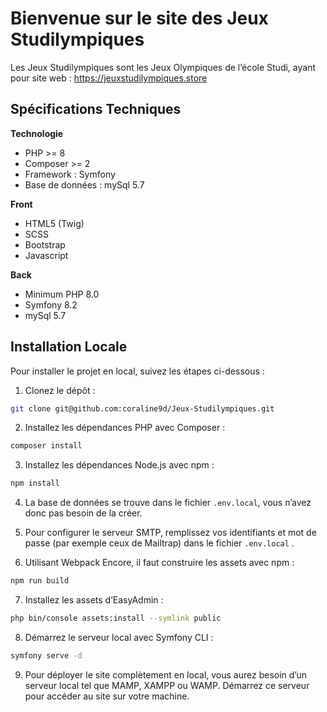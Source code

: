 # Bienvenue sur le site des Jeux Studilympiques

Les Jeux Studilympiques sont les Jeux Olympiques de l’école Studi, ayant pour site web : https://jeuxstudilympiques.store

## Spécifications Techniques

**Technologie**

- PHP >= 8
- Composer >= 2
- Framework : Symfony
- Base de données : mySql 5.7

**Front**

- HTML5 (Twig)
- SCSS
- Bootstrap
- Javascript

**Back**

- Minimum PHP 8.0
- Symfony 8.2
- mySql 5.7

## Installation Locale

Pour installer le projet en local, suivez les étapes ci-dessous :

1. Clonez le dépôt :

```bash
git clone git@github.com:coraline9d/Jeux-Studilympiques.git
```

2. Installez les dépendances PHP avec Composer :

```bash
composer install
```

3. Installez les dépendances Node.js avec npm :

```bash
npm install
```

4. La base de données se trouve dans le fichier `.env.local`, vous n’avez donc pas besoin de la créer.

5. Pour configurer le serveur SMTP, remplissez vos identifiants et mot de passe (par exemple ceux de Mailtrap) dans le fichier `.env.local` .

6. Utilisant Webpack Encore, il faut construire les assets avec npm :

```bash
npm run build
```

7. Installez les assets d’EasyAdmin :

```bash
php bin/console assets:install --symlink public
```

8. Démarrez le serveur local avec Symfony CLI :

```bash
symfony serve -d
```

9. Pour déployer le site complètement en local, vous aurez besoin d’un serveur local tel que MAMP, XAMPP ou WAMP. Démarrez ce serveur pour accéder au site sur votre machine.
